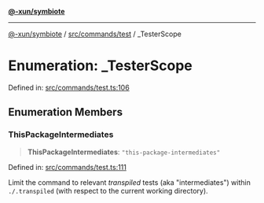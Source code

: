 [**@-xun/symbiote**](../../../../README.md)

***

[@-xun/symbiote](../../../../README.md) / [src/commands/test](../README.md) / \_TesterScope

# Enumeration: \_TesterScope

Defined in: [src/commands/test.ts:106](https://github.com/Xunnamius/symbiote/blob/98da9097288b635bb2e9adaa0711ed948dd02274/src/commands/test.ts#L106)

## Enumeration Members

### ThisPackageIntermediates

> **ThisPackageIntermediates**: `"this-package-intermediates"`

Defined in: [src/commands/test.ts:111](https://github.com/Xunnamius/symbiote/blob/98da9097288b635bb2e9adaa0711ed948dd02274/src/commands/test.ts#L111)

Limit the command to relevant _transpiled_ tests (aka "intermediates")
within `./.transpiled` (with respect to the current working directory).
